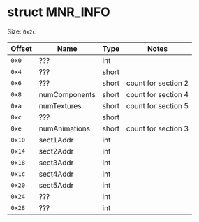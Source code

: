 # struct MNR_INFO

Size: `0x2c`

| Offset | Name          | Type  | Notes |
| ------ | ------------- | ----- | ----- |
| `0x0`  | ???           | int   | |
| `0x4`  | ???           | short | |
| `0x6`  | ???           | short | count for section 2 |
| `0x8`  | numComponents | short | count for section 4 |
| `0xa`  | numTextures   | short | count for section 5 |
| `0xc`  | ???           | short | |
| `0xe`  | numAnimations | short | count for section 3 |
| `0x10` | sect1Addr     | int   | |
| `0x14` | sect2Addr     | int   | |
| `0x18` | sect3Addr     | int   | |
| `0x1c` | sect4Addr     | int   | |
| `0x20` | sect5Addr     | int   | |
| `0x24` | ???           | int   | |
| `0x28` | ???           | int   | |
